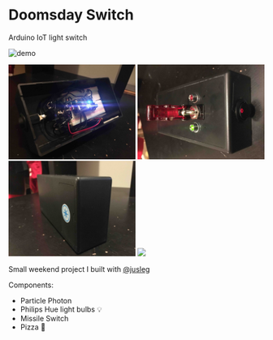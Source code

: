 # Doomsday Switch
Arduino IoT light switch

![demo](demo.gif)

<img src="inside.JPG" width="250">
<img src="top.JPG" width="250">
<img src="bottom.JPG" width="250">

<img src="demo2.gif" width="480">

Small weekend project I built with [@jusleg](https://github.com/jusleg)

Components:
* Particle Photon
* Philips Hue light bulbs :bulb:
* Missile Switch
* Pizza :pizza:
